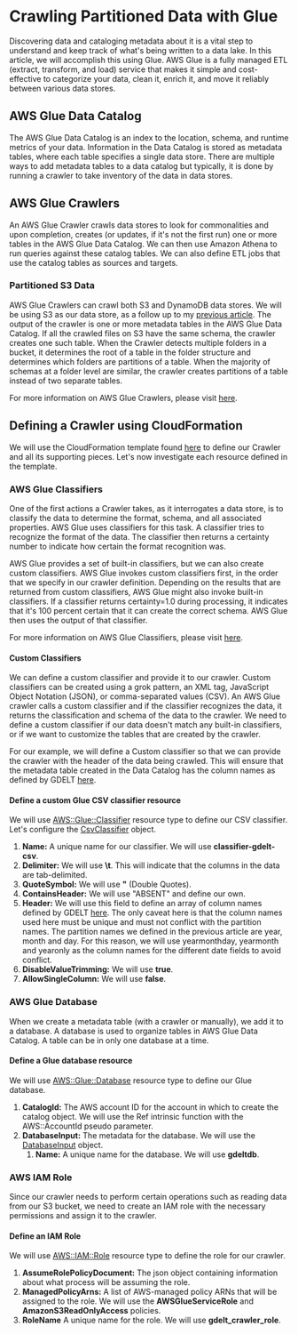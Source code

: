 # Crawling Partitioned Data with Glue

Discovering data and cataloging metadata about it is a vital step to understand and keep track of what's being written to a data lake. In this article, we will accomplish this using Glue. AWS Glue is a fully managed ETL (extract, transform, and load) service that makes it simple and cost-effective to categorize your data, clean it, enrich it, and move it reliably between various data stores.

## AWS Glue Data Catalog

The AWS Glue Data Catalog is an index to the location, schema, and runtime metrics of your data. Information in the Data Catalog is stored as metadata tables, where each table specifies a single data store. There are multiple ways to add metadata tables to a data catalog but typically, it is done by running a crawler to take inventory of the data in data stores.

## AWS Glue Crawlers

An AWS Glue Crawler crawls data stores to look for commonalities and upon completion, creates (or updates, if it's not the first run) one or more tables in the AWS Glue Data Catalog. We can then use Amazon Athena to run queries against these catalog tables. We can also define ETL jobs that use the catalog tables as sources and targets.

### Partitioned S3 Data

AWS Glue Crawlers can crawl both S3 and DynamoDB data stores. We will be using S3 as our data store, as a follow up to my [previous article](partitioning_data_on_s3.md). The output of the crawler is one or more metadata tables in the AWS Glue Data Catalog. If all the crawled files on S3 have the same schema, the crawler creates one such table. When the Crawler detects multiple folders in a bucket, it determines the root of a table in the folder structure and determines which folders are partitions of a table. When the majority of schemas at a folder level are similar, the crawler creates partitions of a table instead of two separate tables.

For more information on AWS Glue Crawlers, please visit [here](https://docs.aws.amazon.com/glue/latest/dg/add-crawler.html).

## Defining a Crawler using CloudFormation

We will use the CloudFormation template found [here](../files/templates/glue_crawler_gdelt.json) to define our Crawler and all its supporting pieces. Let's now investigate each resource defined in the template.

### AWS Glue Classifiers

One of the first actions a Crawler takes, as it interrogates a data store, is to classify the data to determine the format, schema, and all associated properties. AWS Glue uses classifiers for this task. A classifier tries to recognize the format of the data. The classifier then returns a certainty number to indicate how certain the format recognition was.

AWS Glue provides a set of built-in classifiers, but we can also create custom classifiers. AWS Glue invokes custom classifiers first, in the order that we specify in our crawler definition. Depending on the results that are returned from custom classifiers, AWS Glue might also invoke built-in classifiers. If a classifier returns certainty=1.0 during processing, it indicates that it's 100 percent certain that it can create the correct schema. AWS Glue then uses the output of that classifier.

For more information on AWS Glue Classifiers, please visit [here](https://docs.aws.amazon.com/glue/latest/dg/add-classifier.html).

#### Custom Classifiers

We can define a custom classifier and provide it to our crawler. Custom classifiers can be created using a grok pattern, an XML tag, JavaScript Object Notation (JSON), or comma-separated values (CSV). An AWS Glue crawler calls a custom classifier and if the classifier recognizes the data, it returns the classification and schema of the data to the crawler. We need to define a custom classifier if our data doesn't match any built-in classifiers, or if we want to customize the tables that are created by the crawler. 

For our example, we will define a Custom classifier so that we can provide the crawler with the header of the data being crawled. This will ensure that the metadata table created in the Data Catalog has the column names as defined by GDELT [here](http://data.gdeltproject.org/documentation/GDELT-Data_Format_Codebook.pdf).

#### Define a custom Glue CSV classifier resource

We will use [AWS::Glue::Classifier](https://docs.aws.amazon.com/AWSCloudFormation/latest/UserGuide/aws-resource-glue-classifier.html) resource type to define our CSV classifier. Let's configure the [CsvClassifier](https://docs.aws.amazon.com/AWSCloudFormation/latest/UserGuide/aws-properties-glue-classifier-csvclassifier.html) object.

1.  **Name:** A unique name for our classifier. We will use **classifier-gdelt-csv**.
1.  **Delimiter:** We will use **\t**. This will indicate that the columns in the data are tab-delimited.
1.  **QuoteSymbol:** We will use **"** (Double Quotes).
1.  **ContainsHeader:** We will use "ABSENT" and define our own.
1.  **Header:** We will use this field to define an array of column names defined by GDELT [here](http://data.gdeltproject.org/documentation/GDELT-Data_Format_Codebook.pdf). The only caveat here is that the column names used here must be unique and must not conflict with the partition names. The partition names we defined in the previous article are year, month and day. For this reason, we will use yearmonthday, yearmonth and yearonly as the column names for the different date fields to avoid conflict.
1.  **DisableValueTrimming:** We will use **true**.
1.  **AllowSingleColumn:** We will use **false**.

### AWS Glue Database

When we create a metadata table (with a crawler or manually), we add it to a database. A database is used to organize tables in AWS Glue Data Catalog. A table can be in only one database at a time.

#### Define a Glue database resource

We will use [AWS::Glue::Database](https://docs.aws.amazon.com/AWSCloudFormation/latest/UserGuide/aws-resource-glue-database.html) resource type to define our Glue database.

1.  **CatalogId:** The AWS account ID for the account in which to create the catalog object. We will use the Ref intrinsic function with the AWS::AccountId pseudo parameter.
1.  **DatabaseInput:** The metadata for the database. We will use the [DatabaseInput](https://docs.aws.amazon.com/AWSCloudFormation/latest/UserGuide/aws-properties-glue-database-databaseinput.html) object.
    1. **Name:** A unique name for the database. We will use **gdeltdb**.

### AWS IAM Role

Since our crawler needs to perform certain operations such as reading data from our S3 bucket, we need to create an IAM role with the necessary permissions and assign it to the crawler.

#### Define an IAM Role

We will use [AWS::IAM::Role](https://docs.aws.amazon.com/AWSCloudFormation/latest/UserGuide/aws-resource-iam-role.html) resource type to define the role for our crawler.

1.  **AssumeRolePolicyDocument:** The json object containing information about what process will be assuming the role.
1.  **ManagedPolicyArns:** A list of AWS-managed policy ARNs that will be assigned to the role. We will use the **AWSGlueServiceRole** and **AmazonS3ReadOnlyAccess** policies.
1.  **RoleName** A unique name for the role. We will use **gdelt_crawler_role**.